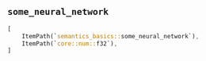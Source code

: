 ## `some_neural_network`

```rust
[
    ItemPath(`semantics_basics::some_neural_network`),
    ItemPath(`core::num::f32`),
]
```
